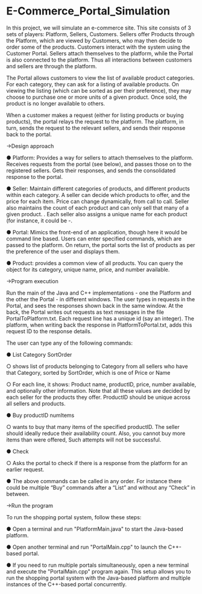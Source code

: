 # E-Commerce_Portal_Simulation
In this project, we will simulate an e-commerce site. This site consists of 3 sets of players: Platform, Sellers, Customers.
Sellers offer Products through the Platform, which are viewed by Customers, who may then decide to order some of the products.
Customers interact with the system using the Customer Portal. Sellers attach themselves to the platform, while the Portal is also connected to the platform. Thus all interactions between customers and sellers are through the platform.

The Portal allows customers to view the list of available product categories. For each category, they can ask for a listing of available products. On viewing the listing (which can be sorted as per their preference), they may choose to purchase one or more units of a given product. Once sold, the product is no longer available to others.

When a customer makes a request (either for listing products or buying products), the portal relays the request to the platform. The platform, in turn, sends the request to the relevant sellers, and sends their response back to the portal.

->Design approach

● Platform: Provides a way for sellers to attach themselves to the platform. Receives requests from the portal (see below), and passes those on to the registered sellers. Gets their responses, and sends the consolidated response to the portal.

● Seller: Maintain different categories of products, and different products within each category. A seller can decide which products to offer, and the price for each item. Price can change dynamically, from call to call. Seller also maintains the count of each product and can only sell that many of a given product. . Each seller also assigns a unique name for each product (for instance, it could be <seller name>-<product name>.
  
● Portal: Mimics the front-end of an application, though here it would be command line based. Users can enter specified commands, which are passed to the platform. On return, the portal sorts the list of products as per the preference of the user and displays them.
  
● Product: provides a common view of all products. You can query the object for its category, unique name, price, and number available.
  
->Program execution
  
Run the main of the Java and C++ implementations - one the Platform and the other the Portal - in different windows. The user types in requests in the Portal, and sees the responses shown back in the same window. At the back, the Portal writes out requests as text messages in the file PortalToPlatform.txt. Each request line has a unique id (say an integer). The platform, when writing back the response in PlatformToPortal.txt, adds this request ID to the response details.
  
The user can type any of the following commands:
  
● List Category SortOrder
  
  ○ shows list of products belonging to Category from all sellers who have that Category, sorted by SortOrder, which is one of Price or Name
  
  ○ For each line, it shows:
    Product name, productID, price, number available, and optionally other information. Note that all these values are decided by each seller for the products they offer. ProductID should be unique across all sellers and products.
  
● Buy productID numItems
  
  ○ wants to buy that many items of the specified productID. The seller should ideally reduce their availability count. Also, you cannot buy more items than were offered, Such attempts will not be successful.
  
● Check
  
  ○ Asks the portal to check if there is a response from the platform for an earlier request.
  
●  The above commands can be called in any order. For instance there could be multiple “Buy” commands after a “List” and without any “Check” in between.
  
  
  
->Run the program

To run the shopping portal system, follow these steps:

● Open a terminal and run "PlatformMain.java" to start the Java-based platform.
  
● Open another terminal and run "PortalMain.cpp" to launch the C++-based portal.
  
● If you need to run multiple portals simultaneously, open a new terminal and execute the "PortalMain.cpp" program again. This setup allows you to run the shopping portal system with the Java-based platform and multiple instances of the C++-based portal concurrently.


  
